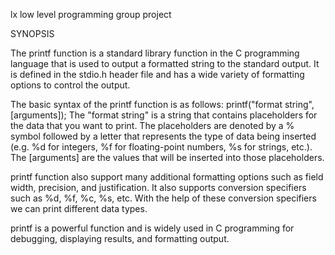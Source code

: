 lx low level programming group project

SYNOPSIS

The printf function is a standard library function in the C programming language that is used to output a formatted string to the standard output. It is defined in the stdio.h header file and has a wide variety of formatting options to control the output.

The basic syntax of the printf function is as follows:
printf("format string", [arguments]);
The "format string" is a string that contains placeholders for the data that you want to print. The placeholders are denoted by a % symbol followed by a letter that represents the type of data being inserted (e.g. %d for integers, %f for floating-point numbers, %s for strings, etc.). The [arguments] are the values that will be inserted into those placeholders.

printf function also support many additional formatting options such as field width, precision, and justification. It also supports conversion specifiers such as %d, %f, %c, %s, etc. With the help of these conversion specifiers we can print different data types.

printf is a powerful function and is widely used in C programming for debugging, displaying results, and formatting output.
